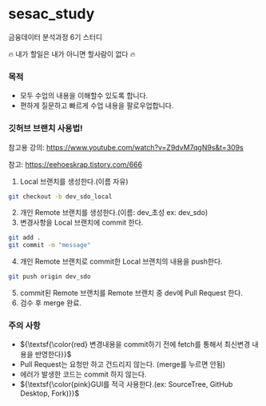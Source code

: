 # sesac_study

금융데이터 분석과정 6기 스터디

🔥 내가 할일은 내가 아니면 할사람이 없다 🔥

### 목적

- 모두 수업의 내용을 이해할수 있도록 합니다.
- 편하게 질문하고 빠르게 수업 내용을 팔로우업합니다.

### **깃허브 브랜치 사용법!**

참고용 강의: https://www.youtube.com/watch?v=Z9dvM7qgN9s&t=309s

참고: https://eehoeskrap.tistory.com/666

1. Local 브랜치를 생성한다.(이름 자유)

```bash
git checkout -b dev_sdo_local
```

2. 개인 Remote 브랜치를 생성한다.(이름: dev\_초성 ex: dev_sdo)
3. 변경사항을 Local 브랜치에 commit 한다.

```bash
git add .
git commit -m "message"
```

4. 개인 Remote 브랜치로 commit한 Local 브랜치의 내용을 push한다.

```bash
git push origin dev_sdo
```

5. commit된 Remote 브랜치를 Remote 브랜치 중 dev에 Pull Request 한다.
6. 검수 후 merge 완료.

### 주의 사항

- ${\textsf{\color{red} 변경내용을 commit하기 전에 fetch를 통해서 최신변경 내용을 반영한다}}$
- Pull Request는 요청만 하고 건드리지 않는다. (merge를 누르면 안됨)
- 에러가 발생한 코드는 commit 하지 않는다.
- ${\textsf{\color{pink}GUI를 적극 사용한다.(ex: SourceTree, GitHub Desktop, Fork)}}$
